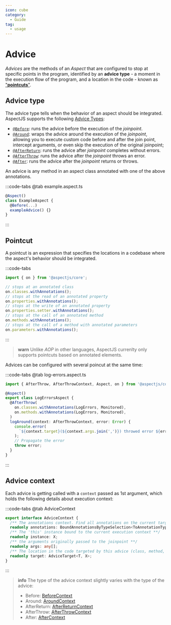 ```yaml
---
icon: cube
category:
  - Guide
tag:
  - usage
---
```


# <i class="fa fa-cube"></i> Advice

_Advices_ are the methods of an _Aspect_ that are configured to stop at specific points in the program, identified by an **advice type** - a moment in the execution flow of the program, and a location in the code - known as ["**pointcuts**"](#pointcuts).

## <i class="fa-solid fa-clock-rotate-left"></i> Advice type

The advice type tells when the behavior of an aspect should be integrated.
AspectJS supports the following [Advice Types](../../api/enums/core.AdviceType.md):

- [`@Before`](../../api/modules/core.md#before): runs the advice before the execution of the _joinpoint_.
- [`@Around`](../api/modules/core.html#around): wraps the advice around the execution of the _joinpoint_, allowing you to execute custom code before and after the join point, intercept arguments, or even skip the execution of the original joinpoint;
- [`@AfterReturn`](../api/modules/core.html#afterreturn): runs the advice after _joinpoint_ completes without errors.
- [`@AfterThrow`](../api/modules/core.html#afterthrow): runs the advice after the _joinpoint_ throws an error.
- [`@After`](../api/modules/core.html#after): runs the advice after the _joinpoint_ returns or throws.

An advice is any method in an aspect class annotated with one of the above annotations.

:::code-tabs
@tab example.aspect.ts

```ts
@Aspect()
class ExampleAspect {
  @Before(...)
  exampleAdvice() {}
}
```

:::

## <i class="fa-solid fa-scissors"></i> Pointcut

A pointcut is an expression that specifies the locations in a codebase where the aspect's behavior should be integrated.

:::code-tabs

```ts
import { on } from '@aspectjs/core';

// stops at an annotated class
on.classes.withAnnotations();
// stops at the read of an annotated property
on.properties.withAnnotations();
// stops at the write of an annotated property
on.properties.setter.withAnnotations();
// stops at the call of an annotated method
on.methods.withAnnotations();
// stops at the call of a method with annotated parameters
on.parameters.withAnnotations();
```

:::

> **warn** Unlike _AOP_ in other languages, AspectJS currenlty only supports pointcuts based on annotated elements.

Advices can be configured with several poincut at the same time:

:::code-tabs
@tab log-errors.aspect.ts

```ts
import { AfterThrow, AfterThrowContext, Aspect, on } from '@aspectjs/core';

@Aspect()
export class LogErrorsAspect {
  @AfterThrow(
    on.classes.withAnnotations(LogErrors, Monitored),
    on.methods.withAnnotations(LogErrors, Monitored),
  )
  logAround(context: AfterThrowContext, error: Error) {
    console.error(
      `${context.target}(${context.args.join(',')}) throwed error ${error}`,
    );
    // Propagate the error
    throw error;
  }
}
```

:::

## <i class="fa fa-box"></i>Advice context

Each advice is getting called with a `context` passed as 1st argument, which holds the following details about execution context:

:::code-tabs
@tab AdviceContext

```ts
export interface AdviceContext {
  /** The annotations context. Find all annotations on the current target **/
  readonly annotations: BoundAnnotationsByTypeSelection<ToAnnotationType<T>>;
  /** The 'this' instance bound to the current execution context **/
  readonly instance: X;
  /** the arguments originally passed to the joinpoint **/
  readonly args: any[];
  /** The location in the code targeted by this advice (class, method, property or parameter **/
  readonly target: AdviceTarget<T, X>;
}
```

:::

> **info** The type of the advice context slightly varies with the type of the advice:
>
> - Before: [BeforeContext](../../api/interfaces/core.BeforeContext.md)
> - Around: [AroundContext](../../api/interfaces/core.AroundContext.md)
> - AfterReturn: [AfterReturnContext](../../api/interfaces/core.AfterReturnContext.md)
> - AfterThrow: [AfterThrowContext](../../api/interfaces/core.AfterThrowContext.md)
> - After: [AfterContext](../../api/interfaces/core.AfterContext.md)
